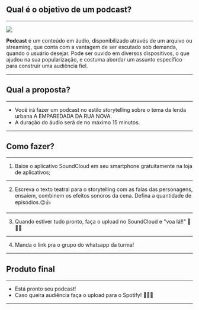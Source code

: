 ## Qual é o objetivo de um podcast?
---

![](https://encrypted-tbn0.gstatic.com/images?q=tbn:ANd9GcTbxc3eAFW9bUiDe-M2fphRuHF-M9KXm-RdekZOGpM2LLVI1NmS2a_LaQk&s)

**Podcast** é um conteúdo em áudio, disponibilizado através de um arquivo ou streaming, que conta com a vantagem de ser escutado sob demanda, quando o usuário desejar. Pode ser ouvido em diversos dispositivos, o que ajudou na sua popularização, e costuma abordar um assunto específico para construir uma audiência fiel.

---

## Qual a proposta?
---

- Você irá fazer um podcast no estilo storytelling sobre o tema da lenda urbana A EMPAREDADA DA RUA NOVA.
- A duração do áudio será de no máximo 15 minutos.
---
## Como fazer?
---
1. Baixe o aplicativo SoundCloud em seu smartphone gratuitamente na loja de aplicativos;
---
2. Escreva o texto teatral para o storytelling com as falas das personagens, ensaiem, combinem os efeitos sonoros da cena. Defina a quantidade de episódios.😉👍
---
3. Quando estiver tudo pronto, faça o upload no SoundCloud e "voa lá!!" 🤭🤭🤭
---
4. Manda o link pra o grupo do whatsapp da turma!
---
## Produto final
---
- Está pronto seu podcast!
- Caso queira audiência faça o upload para o Spotify! 🤭🤭🤭
---